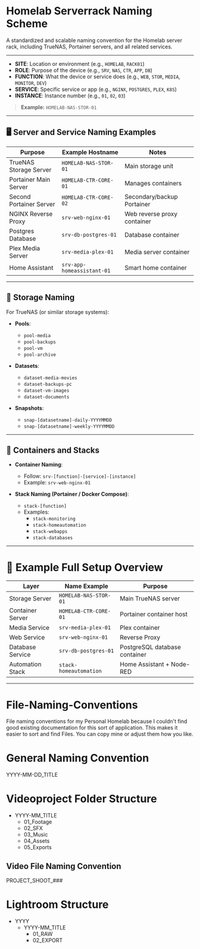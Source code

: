 # Homelab Serverrack Naming Scheme

A standardized and scalable naming convention for the Homelab server rack, including TrueNAS, Portainer servers, and all related services.  

---


- **SITE**: Location or environment (e.g., `HOMELAB`, `RACK01`)
- **ROLE**: Purpose of the device (e.g., `SRV`, `NAS`, `CTR`, `APP`, `DB`)
- **FUNCTION**: What the device or service does (e.g., `WEB`, `STOR`, `MEDIA`, `MONITOR`, `DEV`)
- **SERVICE**: Specific service or app (e.g., `NGINX`, `POSTGRES`, `PLEX`, `K8S`)
- **INSTANCE**: Instance number (e.g., `01`, `02`, `03`)

> **Example:** `HOMELAB-NAS-STOR-01`

---

## 🖥 Server and Service Naming Examples

| Purpose                  | Example Hostname                         | Notes                          |
|---------------------------|------------------------------------------|--------------------------------|
| TrueNAS Storage Server    | `HOMELAB-NAS-STOR-01`     | Main storage unit              |
| Portainer Main Server     | `HOMELAB-CTR-CORE-01`     | Manages containers             |
| Second Portainer Server   | `HOMELAB-CTR-CORE-02`     | Secondary/backup Portainer     |
| NGINX Reverse Proxy       | `srv-web-nginx-01`        | Web reverse proxy container    |
| Postgres Database         | `srv-db-postgres-01`      | Database container             |
| Plex Media Server         | `srv-media-plex-01`       | Media server container         |
| Home Assistant            | `srv-app-homeassistant-01`| Smart home container           |

---

## 📂 Storage Naming

For TrueNAS (or similar storage systems):

- **Pools**:
  - `pool-media`
  - `pool-backups`
  - `pool-vm`
  - `pool-archive`

- **Datasets**:
  - `dataset-media-movies`
  - `dataset-backups-pc`
  - `dataset-vm-images`
  - `dataset-documents`

- **Snapshots**:
  - `snap-[datasetname]-daily-YYYYMMDD`
  - `snap-[datasetname]-weekly-YYYYMMDD`

---

## 🐳 Containers and Stacks

- **Container Naming**:
  - Follow: `srv-[function]-[service]-[instance]`
  - Example: `srv-web-nginx-01`

- **Stack Naming (Portainer / Docker Compose)**:
  - `stack-[function]`
  - Examples:
    - `stack-monitoring`
    - `stack-homeautomation`
    - `stack-webapps`
    - `stack-databases`

---

# 🔧 Example Full Setup Overview

| Layer            | Name Example                            | Purpose                      |
|------------------|-----------------------------------------|-------------------------------|
| Storage Server   | `HOMELAB-NAS-STOR-01`    | Main TrueNAS server           |
| Container Server | `HOMELAB-CTR-CORE-01`    | Portainer container host      |
| Media Service    | `srv-media-plex-01`      | Plex container                |
| Web Service      | `srv-web-nginx-01`       | Reverse Proxy                 |
| Database Service | `srv-db-postgres-01`     | PostgreSQL database container |
| Automation Stack | `stack-homeautomation`                  | Home Assistant + Node-RED     |

---



# File-Naming-Conventions

File naming conventions for my Personal Homelab because I couldn't find good existing documentation for this sort of application. 
This makes it easier to sort and find Files. You can copy mine or adjust them how you like.

# General Naming Convention

YYYY-MM-DD_TITLE

# Videoproject Folder Structure

- YYYY-MM_TITLE
  - 01_Footage
  - 02_SFX
  - 03_Music
  - 04_Assets
  - 05_Exports

## Video File Naming Convention

PROJECT_SHOOT_###

# Lightroom Structure

- YYYY
	- YYYY-MM_TITLE
		- 01_RAW
		- 02_EXPORT

